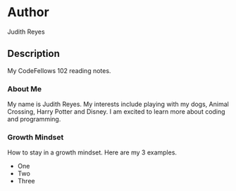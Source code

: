 # Author
Judith Reyes

## Description
My CodeFellows 102 reading notes.

### About Me
My name is Judith Reyes. My interests include playing with my dogs, Animal Crossing, Harry Potter and Disney. I am excited to learn more about coding and programming.

### Growth Mindset
How to stay in a growth mindset. Here are my 3 examples.
+ One
+ Two
+ Three

